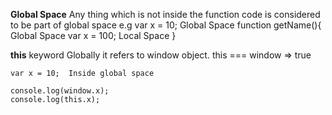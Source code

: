 **Global Space**
    Any thing which is not inside the function code is considered to be part of global space
    e.g
        var x = 10;                  Global Space
        function getName(){          Global Space
            var x = 100;             Local Space
        }
    
**this** keyword
    Globally it refers to window object.
    this === window => true
    
    var x = 10;  Inside global space
    
    console.log(window.x);
    console.log(this.x);
    